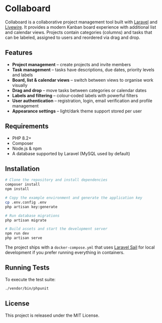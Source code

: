# Collaboard

Collaboard is a collaborative project management tool built with [Laravel](https://laravel.com/) and [Livewire](https://laravel-livewire.com/). It provides a modern Kanban board experience with additional list and calendar views. Projects contain categories (columns) and tasks that can be labeled, assigned to users and reordered via drag and drop.

## Features

- **Project management** – create projects and invite members
- **Task management** – tasks have descriptions, due dates, priority levels and labels
- **Board, list & calendar views** – switch between views to organise work visually
- **Drag and drop** – move tasks between categories or calendar dates
- **Labels and filtering** – colour‑coded labels with powerful filters
- **User authentication** – registration, login, email verification and profile management
- **Appearance settings** – light/dark theme support stored per user

## Requirements

- PHP 8.2+
- Composer
- Node.js & npm
- A database supported by Laravel (MySQL used by default)

## Installation

```bash
# Clone the repository and install dependencies
composer install
npm install

# Copy the example environment and generate the application key
cp .env.config .env
php artisan key:generate

# Run database migrations
php artisan migrate

# Build assets and start the development server
npm run dev
php artisan serve
```

The project ships with a `docker-compose.yml` that uses [Laravel Sail](https://laravel.com/docs/sail) for local development if you prefer running everything in containers.

## Running Tests

To execute the test suite:

```bash
./vendor/bin/phpunit
```

## License

This project is released under the MIT License.
